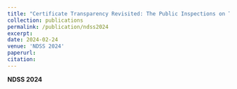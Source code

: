 ```yaml
---
title: "Certificate Transparency Revisited: The Public Inspections on Third-party Monitors"
collection: publications
permalink: /publication/ndss2024
excerpt:
date: 2024-02-24
venue: 'NDSS 2024'
paperurl:
citation:
---
```


**NDSS 2024**                            
